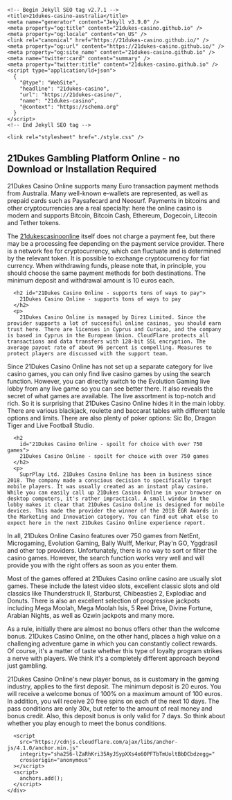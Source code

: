 <html lang="en-US">
  <head>
    <meta charset="UTF-8" />
    <meta http-equiv="X-UA-Compatible" content="IE=edge" />
    <meta name="viewport" content="width=device-width, initial-scale=1" />

    <!-- Begin Jekyll SEO tag v2.7.1 -->
    <title>21dukes-casino-australia</title>
    <meta name="generator" content="Jekyll v3.9.0" />
    <meta property="og:title" content="21dukes-casino.github.io" />
    <meta property="og:locale" content="en_US" />
    <link rel="canonical" href="https://21dukes-casino.github.io/" />
    <meta property="og:url" content="https://21dukes-casino.github.io/" />
    <meta property="og:site_name" content="21dukes-casino.github.io" />
    <meta name="twitter:card" content="summary" />
    <meta property="twitter:title" content="21dukes-casino.github.io" />
    <script type="application/ld+json">
      {
        "@type": "WebSite",
        "headline": "21dukes-casino",
        "url": "https://21dukes-casino/",
        "name": "21dukes-casino",
        "@context": "https://schema.org"
      }
    </script>
    <!-- End Jekyll SEO tag -->

    <link rel="stylesheet" href="./style.css" />
  </head>
  <body>
    <div class="container-lg px-3 my-5 markdown-body">
      <h2
        id="21Dukes Gambling Platform Online - no Download or Installation Required">
        21Dukes Gambling Platform Online - no Download or Installation Required
      </h2>
      <p>
21Dukes Casino Online supports many Euro transaction payment methods from Australia. Many well-known e-wallets are represented, as well as prepaid cards such as Paysafecard and Neosurf. Payments in bitcoins and other cryptocurrencies are a real specialty: here the online casino is modern and supports Bitcoin, Bitcoin Cash, Ethereum, Dogecoin, Litecoin and Tether tokens.

The <a href="https://21dukescasinoonline.com/">21dukescasinoonline</a> itself does not charge a payment fee, but there may be a processing fee depending on the payment service provider. There is a network fee for cryptocurrency, which can fluctuate and is determined by the relevant token. It is possible to exchange cryptocurrency for fiat currency. When withdrawing funds, please note that, in principle, you should choose the same payment methods for both destinations. The minimum deposit and withdrawal amount is 10 euros each.
      </p>

      <h2 id="21Dukes Casino Online - supports tons of ways to pay">
        21Dukes Casino Online - supports tons of ways to pay
      </h2>
      <p>
        21Dukes Casino Online is managed by Direx Limited. Since the provider supports a lot of successful online casinos, you should earn trust here. There are licenses in Cyprus and Curacao, and the company is based in Cyprus in the European Union. CloudFlare protects all transactions and data transfers with 128-bit SSL encryption. The average payout rate of about 96 percent is compelling. Measures to protect players are discussed with the support team.

Since 21Dukes Casino Online has not set up a separate category for live casino games, you can only find live casino games by using the search function. However, you can directly switch to the Evolution Gaming live lobby from any live game so you can see better there. It also reveals the secret of what games are available. The live assortment is top-notch and rich. So it is surprising that 21Dukes Casino Online hides it in the main lobby. There are various blackjack, roulette and baccarat tables with different table options and limits. There are also plenty of poker options: Sic Bo, Dragon Tiger and Live Football Studio.
      </p>

      <h2
        id="21Dukes Casino Online - spoilt for choice with over 750 games">
        21Dukes Casino Online - spoilt for choice with over 750 games
      </h2>
      <p>
        SuprPlay Ltd. 21Dukes Casino Online has been in business since 2018. The company made a conscious decision to specifically target mobile players. It was usually created as an instant play casino. While you can easily call up 21Dukes Casino Online in your browser on desktop computers, it's rather impractical. A small window in the lobby makes it clear that 21Dukes Casino Online is designed for mobile devices. This made the provider the winner of the 2018 EGR Awards in the Marketing and Innovation category. You can find out what else to expect here in the next 21Dukes Casino Online experience report.

In all, 21Dukes Online Casino features over 750 games from NetEnt, Microgaming, Evolution Gaming, Bally Wulff, Merkur, Play'n GO, Yggdrasil and other top providers. Unfortunately, there is no way to sort or filter the casino games. However, the search function works very well and will provide you with the right offers as soon as you enter them.

Most of the games offered at 21Dukes Casino online casino are usually slot games. These include the latest video slots, excellent classic slots and old classics like Thunderstruck II, Starburst, Chibeasties 2, Explodiac and Donuts. There is also an excellent selection of progressive jackpots including Mega Moolah, Mega Moolah Isis, 5 Reel Drive, Divine Fortune, Arabian Nights, as well as Ozwin jackpots and many more.

As a rule, initially there are almost no bonus offers other than the welcome bonus. 21Dukes Casino Online, on the other hand, places a high value on a challenging adventure game in which you can constantly collect rewards. Of course, it's a matter of taste whether this type of loyalty program strikes a nerve with players. We think it's a completely different approach beyond just gambling.

21Dukes Casino Online's new player bonus, as is customary in the gaming industry, applies to the first deposit. The minimum deposit is 20 euros. You will receive a welcome bonus of 100% on a maximum amount of 100 euros. In addition, you will receive 20 free spins on each of the next 10 days. The pass conditions are only 30x, but refer to the amount of real money and bonus credit. Also, this deposit bonus is only valid for 7 days. So think about whether you play enough to meet the bonus conditions.
      </p>

      <script
        src="https://cdnjs.cloudflare.com/ajax/libs/anchor-js/4.1.0/anchor.min.js"
        integrity="sha256-lZaRhKri35AyJSypXXs4o6OPFTbTmUoltBbDCbdzegg="
        crossorigin="anonymous"
      ></script>
      <script>
        anchors.add();
      </script>
    </div>
  </body>
</html>
